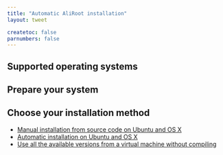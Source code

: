 ```yaml
---
title: "Automatic AliRoot installation"
layout: tweet

createtoc: false
parnumbers: false
---
```



Supported operating systems
---------------------------




Prepare your system
-------------------

Choose your installation method
-------------------------------

*   [Manual installation from source code on Ubuntu and OS X](manual)
*   [Automatic installation on Ubuntu and OS X](auto)
*   [Use all the available versions from a virtual machine without compiling](vm)
